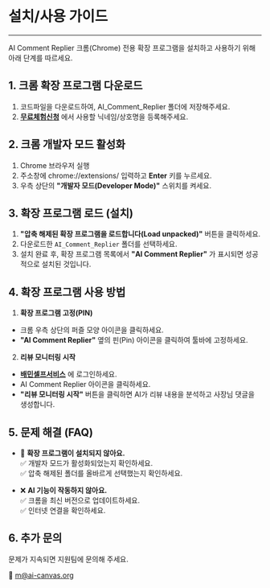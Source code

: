 # **설치/사용 가이드**
---
AI Comment Replier 크롬(Chrome) 전용 확장 프로그램을 설치하고 사용하기 위해 아래 단계를 따르세요.

## 1. 크롬 확장 프로그램 다운로드
1. 코드파일을 다운로드하여, AI_Comment_Replier 폴더에 저장해주세요.
2. [**무료체험신청**](https://blog.ai-canvas.org/ai-comment-replier/) 에서 사용할 닉네임/상호명을 등록해주세요.

## 2. 크롬 개발자 모드 활성화
1. Chrome 브라우저 실행
2. 주소창에 chrome://extensions/ 입력하고 **Enter** 키를 누르세요.
3. 우측 상단의 **"개발자 모드(Developer Mode)"** 스위치를 켜세요.

## 3. 확장 프로그램 로드 (설치)
1. **"압축 해제된 확장 프로그램을 로드합니다(Load unpacked)"** 버튼을 클릭하세요.
2. 다운로드한 `AI_Comment_Replier` 폴더를 선택하세요.
3. 설치 완료 후, 확장 프로그램 목록에서 **"AI Comment Replier"** 가 표시되면 성공적으로 설치된 것입니다.

## 4. 확장 프로그램 사용 방법
1. **확장 프로그램 고정(PIN)**
- 크롬 우측 상단의 퍼즐 모양 아이콘을 클릭하세요.
- **"AI Comment Replier"** 옆의 핀(Pin) 아이콘을 클릭하여 툴바에 고정하세요.

2. **리뷰 모니터링 시작**
- [**배민셀프서비스**](https://self.baemin.com/) 에 로그인하세요.
- AI Comment Replier 아이콘을 클릭하세요.
- **"리뷰 모니터링 시작"** 버튼을 클릭하면 AI가 리뷰 내용을 분석하고 사장님 댓글을 생성합니다.

## 5. 문제 해결 (FAQ)
- 🚫 **확장 프로그램이 설치되지 않아요.**  
✅ 개발자 모드가 활성화되었는지 확인하세요.  
✅ 압축 해제된 폴더를 올바르게 선택했는지 확인하세요.  

- ❌ **AI 기능이 작동하지 않아요.**  
✅ 크롬을 최신 버전으로 업데이트하세요.  
✅ 인터넷 연결을 확인하세요.  

## 6. 추가 문의
문제가 지속되면 지원팀에 문의해 주세요.  

📧 [m@ai-canvas.org](mailto:m@ai-canvas.org)
